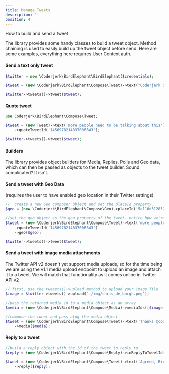 ```yaml
---
title: Manage Tweets
description: ''
position: 4
---
```


How to build and send a tweet

The library provides some handy classes to build a tweet object. Method chaining is used to easily build up the tweet object before send. Here are some examples, everything here requires User Context auth.

#### Send a text only tweet

```php
$twitter = new \Coderjerk\BirdElephant\BirdElephant($credentials);

$tweet = (new \Coderjerk\BirdElephant\Compose\Tweet)->text("Coderjerk is so cool. I'd love to help his work out by sponsoring him.");

$twitter->tweets()->tweet($tweet);
```
#### Quote tweet
```php
use Coderjerk\BirdElephant\Compose\Tweet;

$tweet = (new Tweet)->text('more people need to be talking about this')
    ->quoteTweetId('1456978214837006343');

$twitter->tweets()->tweet($tweet);
```
#### Builders
The library provides object builders for Media, Replies, Polls and Geo data, which can then be passed as objects to the tweet builder. Sound complicated? It isn't.

#### Send a tweet with Geo Data
(requires the user to have enabled geo location in their Twitter settings)

```php
//  create a new Geo composer object and set the placeId property.
$geo = (new \Coderjerk\BirdElephant\Compose\Geo)->placeId('5a110d312052166f');

//set the geo object as the geo property of the tweet. notice hpw we're using method chaining to set other properties at the same time?
$tweet = (new \Coderjerk\BirdElephant\Compose\Tweet)->text('more people need to be talking about this')
    ->quoteTweetId('1456978214837006343')
    ->geo($geo);

$twitter->tweets()->tweet($tweet);
```
#### Send a tweet with image media attachments
The Twitter API v2 doesn't yet support media uploads, so for the time being we are using the v1.1 media upload endpoint to upload an image and attach it to a tweet. We will match that functionality as it comes online in Twitter API v2

```php
// first, use the tweeets()->upload method to upload your image file
$image = $twitter->tweets()->upload('./img/chris_de_burgh.png');

//pass the returned media id to a media object as an array
$media = (new \Coderjerk\BirdElephant\Compose\Media)->mediaIds([$image->media_id_string]);

//compose the tweet and pass alog the media object
$tweet = (new \Coderjerk\BirdElephant\Compose\Tweet)->text('Thanks @coderjerk')
    ->media($media);
```

#### Reply to a tweet
```php
//build a reply object with the id of the tweet to reply to
$reply = (new \Coderjerk\BirdElephant\Compose\Reply)->inReplyToTweetId('1456978214837006343');

$tweet = (new \Coderjerk\BirdElephant\Compose\Tweet)->text('Agreed, Bird Elephant is the best twitter API v2 php library going.')
    ->reply($reply);
```

